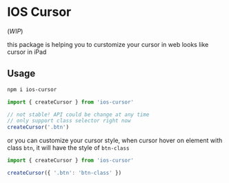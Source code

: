 # IOS Cursor

(_WIP_)

this package is helping you to curstomize your cursor in web looks like cursor in iPad

## Usage

```bash
npm i ios-cursor
```

```js
import { createCursor } from 'ios-cursor'

// not stable! API could be change at any time
// only support class selector right now
createCursor('.btn')
```

or you can customize your cursor style, when cursor hover on element with class `btn`, it will have the style of `btn-class`

```js
import { createCursor } from 'ios-cursor'

createCursor({ '.btn': 'btn-class' })
```
